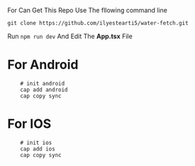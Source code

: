 For Can Get This Repo Use The fllowing command line
```shell
git clone https://github.com/ilyestearti5/water-fetch.git
```
Run `npm run dev` And Edit The **App.tsx** File
# For Android
```shell
    # init android
    cap add android
    cap copy sync
```
# For IOS
```shell
    # init ios
    cap add ios
    cap copy sync
```
